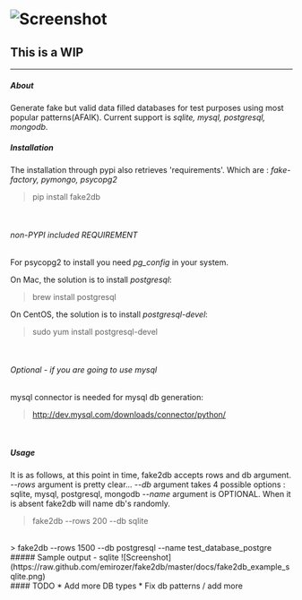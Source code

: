 ![Screenshot](https://raw.github.com/emirozer/fake2db/master/docs/fake2db_logo_screenshot.png)
===========
This is a WIP
------
***


##### About

Generate fake but valid data filled databases for test purposes using most popular patterns(AFAIK).
Current support is *sqlite, mysql, postgresql, mongodb*. <br>

##### Installation

The installation through pypi also retrieves 'requirements'.
Which are : *fake-factory, pymongo, psycopg2*
> pip install fake2db
<br>

###### non-PYPI included REQUIREMENT

For psycopg2 to install you need *pg_config* in your system.

On Mac, the solution is to install *postgresql*:
> brew install postgresql

On CentOS, the solution is to install *postgresql-devel*:
> sudo yum install postgresql-devel
<br>


###### Optional - if you are going to use mysql

mysql connector is needed for mysql db generation:
> http://dev.mysql.com/downloads/connector/python/
<br>

##### Usage

It is as follows, at this point in time, fake2db accepts rows and db argument.
*--rows* argument is pretty clear...
*--db* argument takes 4 possible options : sqlite, mysql, postgresql, mongodb
*--name* argument is OPTIONAL. When it is absent fake2db will name db's randomly.

> fake2db --rows 200 --db sqlite
<br>
> fake2db --rows 1500 --db postgresql --name test_database_postgre


<br>
##### Sample output - sqlite
![Screenshot](https://raw.github.com/emirozer/fake2db/master/docs/fake2db_example_sqlite.png)


<br>
#### TODO
    * Add more DB types
    * Fix db patterns / add more
